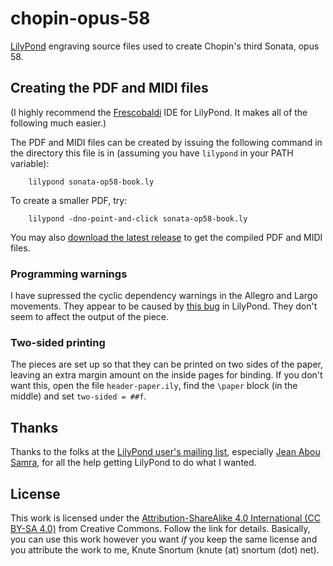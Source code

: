 # chopin-opus-58
[LilyPond](https://lilypond.org/) engraving source files used to create Chopin's third Sonata, opus 58.

## Creating the PDF and MIDI files
(I highly recommend the [Frescobaldi](https://www.frescobaldi.org/) IDE for LilyPond.  It makes all of the following much easier.)

The PDF and MIDI files can be created by issuing the following command in the directory this file is in (assuming you have `lilypond` in your PATH variable):

        lilypond sonata-op58-book.ly

To create a smaller PDF, try:

        lilypond -dno-point-and-click sonata-op58-book.ly

You may also [download the latest release](https://github.com/ksnortum/chopin-opus-58/releases/latest) to get the compiled PDF and MIDI files.

### Programming warnings
I have supressed the cyclic dependency warnings in the Allegro and Largo movements.  They appear to be caused by [this bug](https://gitlab.com/lilypond/lilypond/-/issues/6171) in LilyPond.  They don't seem to affect the output of the piece.


### Two-sided printing
The pieces are set up so that they can be printed on two sides of the paper, leaving an extra margin amount on the inside pages for binding.  If you don't want this, open the file `header-paper.ily`,
find the `\paper` block (in the middle) and set `two-sided = ##f`.

## Thanks
Thanks to the folks at the [LilyPond user's mailing list](mailto://lilypond-user@gnu.org), especially [Jean Abou Samra](https://github.com/jeanas), for all the help getting LilyPond to do what I wanted.

## License
This work is licensed under the [Attribution-ShareAlike 4.0 International (CC BY-SA 4.0)](https://creativecommons.org/licenses/by-sa/4.0/) from Creative Commons.  Follow the link for details.  Basically, you can use this work however you want *if* you keep the same license and you attribute the work to me, Knute Snortum (knute (at) snortum (dot) net).


